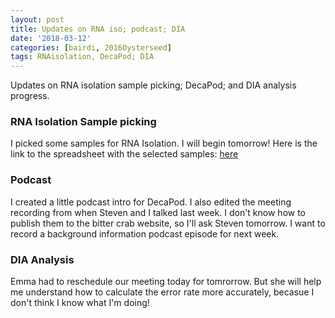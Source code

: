 ```yaml
---
layout: post
title: Updates on RNA iso; podcast; DIA
date: '2018-03-12'
categories: [bairdi, 2016Oysterseed]
tags: RNAisolation, DecaPod; DIA
---
```


Updates on RNA isolation sample picking; DecaPod; and DIA analysis progress.

### RNA Isolation Sample picking

I picked some samples for RNA Isolation. I will begin tomorrow! Here is the link to the spreadsheet with the selected samples: [here](http://owl.fish.washington.edu/scaphapoda/grace/Crab-project/samples-for-RNA-isolation.xlsx)

### Podcast

I created a little podcast intro for DecaPod. I also edited the meeting recording from when Steven and I talked last week. I don't know how to publish them to the bitter crab website, so I'll ask Steven tomorrow. I want to record a background information podcast episode for next week. 

### DIA Analysis

Emma had to reschedule our meeting today for tomrorrow. But she will help me understand how to calculate the error rate more accurately, becasue I don't think I know what I'm doing!
